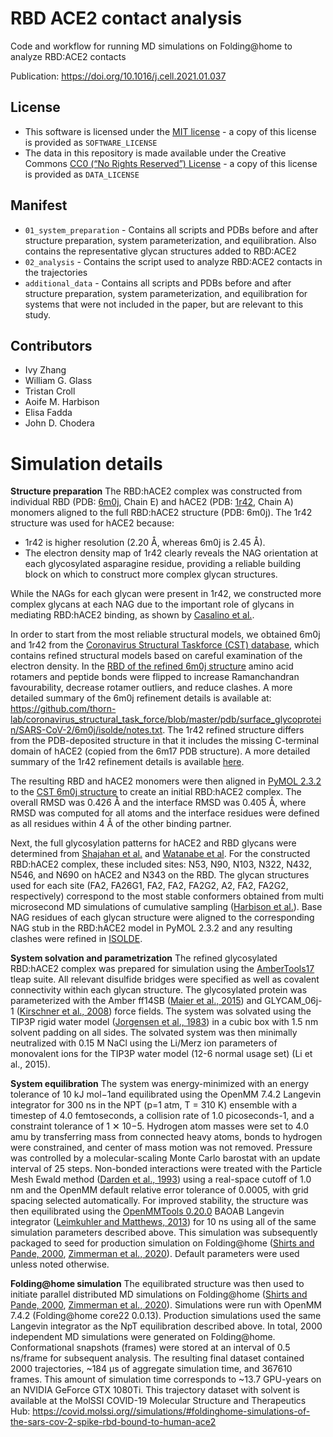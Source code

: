 # RBD ACE2 contact analysis
Code and workflow for running MD simulations on Folding@home to analyze RBD:ACE2 contacts

Publication: https://doi.org/10.1016/j.cell.2021.01.037

## License
* This software is licensed under the [MIT license](https://opensource.org/licenses/MIT) - a copy of this license is provided as `SOFTWARE_LICENSE`
* The data in this repository is made available under the Creative Commons [CC0 (“No Rights Reserved”) License](https://creativecommons.org/share-your-work/public-domain/cc0/) - a copy of this license is provided as `DATA_LICENSE`

## Manifest

* `01_system_preparation` - Contains all scripts and PDBs before and after structure preparation, system parameterization, and equilibration. Also contains the representative glycan structures added to RBD:ACE2
* `02_analysis` - Contains the script used to analyze RBD:ACE2 contacts in the trajectories
* `additional_data` - Contains all scripts and PDBs before and after structure preparation, system parameterization, and equilibration for systems that were not included in the paper, but are relevant to this study.

## Contributors

* Ivy Zhang
* William G. Glass
* Tristan Croll
* Aoife M. Harbison
* Elisa Fadda
* John D. Chodera

# Simulation details

**Structure preparation**
The RBD:hACE2 complex was constructed from individual RBD (PDB: [6m0j](https://www.rcsb.org/structure/6M0J), Chain E) and hACE2 (PDB: [1r42](https://www.rcsb.org/structure/1R42), Chain A) monomers aligned to the full RBD:hACE2 structure (PDB: 6m0j). The 1r42 structure was used for hACE2 because:

* 1r42 is higher resolution (2.20 Å, whereas 6m0j is 2.45 Å).
* The electron density map of 1r42 clearly reveals the NAG orientation at each glycosylated asparagine residue, providing a reliable building block on which to construct more complex glycan structures.

While the NAGs for each glycan were present in 1r42, we constructed more complex glycans at each NAG due to the important role of glycans in mediating RBD:hACE2 binding, as shown by [Casalino et al.](https://doi.org/10.1021/acscentsci.0c01056). 

In order to start from the most reliable structural models, we obtained 6m0j and 1r42 from the [Coronavirus Structural Taskforce (CST) database](https://github.com/thorn-lab/coronavirus_structural_task_force), which contains refined structural models based on careful examination of the electron density. In the [RBD of the refined 6m0j structure](https://github.com/thorn-lab/coronavirus_structural_task_force/blob/master/pdb/surface_glycoprotein/SARS-CoV-2/6m0j) amino acid rotamers and peptide bonds were flipped to increase Ramanchandran favourability, decrease rotamer outliers, and reduce clashes. A more detailed summary of the 6m0j refinement details is available at: https://github.com/thorn-lab/coronavirus_structural_task_force/blob/master/pdb/surface_glycoprotein/SARS-CoV-2/6m0j/isolde/notes.txt. The 1r42 refined structure differs from the PDB-deposited structure in that it includes the missing C-terminal domain of hACE2 (copied from the 6m17 PDB structure). A more detailed summary of the 1r42 refinement details is available [here](https://github.com/thorn-lab/coronavirus_structural_task_force/blob/master/pdb/surface_glycoprotein/SARS-CoV-2/6m0j/isolde/notes.txt).

The resulting RBD and hACE2 monomers were then aligned in [PyMOL 2.3.2](http://pymol.org) to the [CST 6m0j structure](https://github.com/thorn-lab/coronavirus_structural_task_force/tree/master/pdb/surface_glycoprotein/SARS-CoV-2/6m0j) to create an initial RBD:hACE2 complex. The overall RMSD was 0.426 Å and the interface RMSD was 0.405 Å, where RMSD was computed for all atoms and the interface residues were defined as all residues within 4 Å of the other binding partner.

Next, the full glycosylation patterns for hACE2 and RBD glycans were determined from [Shajahan et al.](http://dx.doi.org/10.1093/glycob/cwaa101) and [Watanabe et al](https://doi.org/10.1126/science.abb9983). For the constructed RBD:hACE2 complex, these included sites: N53, N90, N103, N322, N432, N546, and N690 on hACE2 and N343 on the RBD. The glycan structures used for each site (FA2, FA26G1, FA2, FA2, FA2G2, A2, FA2, FA2G2, respectively) correspond to the most stable conformers obtained from multi microsecond MD simulations of cumulative sampling ([Harbison et al.](https://pubmed.ncbi.nlm.nih.gov/30325416/)). Base NAG residues of each glycan structure were aligned to the corresponding NAG stub in the RBD:hACE2 model in PyMOL 2.3.2 and any resulting clashes were refined in [ISOLDE](https://isolde.cimr.cam.ac.uk/).

**System solvation and parametrization**
The refined glycosylated RBD:hACE2 complex was prepared for simulation using the [AmberTools17](https://ambermd.org/AmberTools.php) tleap suite. All relevant disulfide bridges were specified as well as covalent connectivity within each glycan structure. The glycosylated protein was parameterized with the Amber ff14SB ([Maier et al., 2015](https://doi.org/10.1021/acs.jctc.5b00255)) and GLYCAM_06j-1 ([Kirschner et al., 2008](https://doi.org/10.1002/jcc.20820)) force fields. The system was solvated using the TIP3P rigid water model ([Jorgensen et al., 1983](https://doi.org/10.1063/1.445869)) in a cubic box with 1.5 nm solvent padding on all sides. The solvated system was then minimally neutralized with 0.15 M NaCl using the Li/Merz ion parameters of monovalent ions for the TIP3P water model (12-6 normal usage set) (Li et al., 2015).

**System equilibration**
The system was energy-minimized with an energy tolerance of 10 kJ mol−1and equilibrated using the OpenMM 7.4.2 Langevin integrator for 300 ns in the NPT (p=1 atm, T = 310 K) ensemble with a timestep of 4.0 femtoseconds, a collision rate of 1.0 picoseconds-1, and a constraint tolerance of 1 ✕ 10−5. Hydrogen atom masses were set to 4.0 amu by transferring mass from connected heavy atoms, bonds to hydrogen were constrained, and center of mass motion was not removed. Pressure was controlled by a molecular-scaling Monte Carlo barostat with an update interval of 25 steps. Non-bonded interactions were treated with the Particle Mesh Ewald method ([Darden et al., 1993](https://doi.org/10.1063/1.464397)) using a real-space cutoff of 1.0 nm and the OpenMM default relative error tolerance of 0.0005, with grid spacing selected automatically. For improved stability, the structure was then equilibrated using the [OpenMMTools 0.20.0](http://openmmtools.org) BAOAB Langevin integrator ([Leimkuhler and Matthews, 2013](https://aip.scitation.org/doi/10.1063/1.4802990)) for 10 ns using all of the same simulation parameters described above. This simulation was subsequently packaged to seed for production simulation on Folding@home ([Shirts and Pande, 2000](https://science.sciencemag.org/content/290/5498/1903.full), [Zimmerman et al., 2020](https://doi.org/10.1101/2020.06.27.175430)). Default parameters were used unless noted otherwise.

**Folding@home simulation**
The equilibrated structure was then used to initiate parallel distributed MD simulations on Folding@home ([Shirts and Pande, 2000](https://science.sciencemag.org/content/290/5498/1903.full), [Zimmerman et al., 2020](https://doi.org/10.1101/2020.06.27.175430)). Simulations were run with OpenMM 7.4.2 (Folding@home core22 0.0.13). Production simulations used the same Langevin integrator as the NpT equilibration described above. In total, 2000 independent MD simulations were generated on Folding@home. Conformational snapshots (frames) were stored at an interval of 0.5 ns/frame for subsequent analysis. The resulting final dataset contained 2000 trajectories, ~184 µs of aggregate simulation time, and 367610 frames. This amount of simulation time corresponds to ~13.7 GPU-years on an NVIDIA GeForce GTX 1080Ti. This trajectory dataset with solvent is available at the MolSSI COVID-19 Molecular Structure and Therapeutics Hub: https://covid.molssi.org//simulations/#foldinghome-simulations-of-the-sars-cov-2-spike-rbd-bound-to-human-ace2
